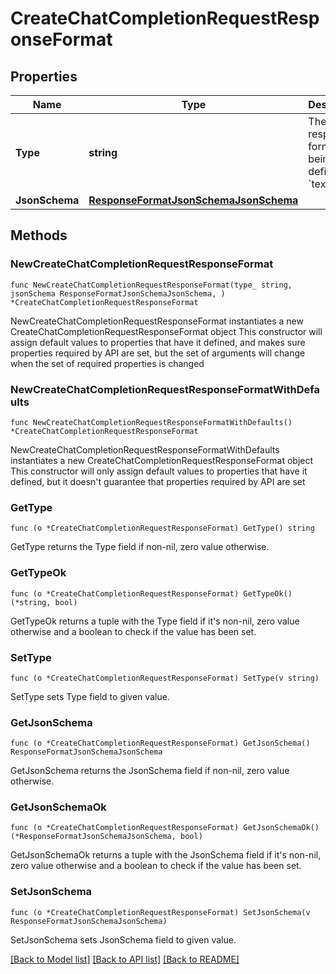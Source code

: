 # CreateChatCompletionRequestResponseFormat

## Properties

Name | Type | Description | Notes
------------ | ------------- | ------------- | -------------
**Type** | **string** | The type of response format being defined: &#x60;text&#x60; | 
**JsonSchema** | [**ResponseFormatJsonSchemaJsonSchema**](ResponseFormatJsonSchemaJsonSchema.md) |  | 

## Methods

### NewCreateChatCompletionRequestResponseFormat

`func NewCreateChatCompletionRequestResponseFormat(type_ string, jsonSchema ResponseFormatJsonSchemaJsonSchema, ) *CreateChatCompletionRequestResponseFormat`

NewCreateChatCompletionRequestResponseFormat instantiates a new CreateChatCompletionRequestResponseFormat object
This constructor will assign default values to properties that have it defined,
and makes sure properties required by API are set, but the set of arguments
will change when the set of required properties is changed

### NewCreateChatCompletionRequestResponseFormatWithDefaults

`func NewCreateChatCompletionRequestResponseFormatWithDefaults() *CreateChatCompletionRequestResponseFormat`

NewCreateChatCompletionRequestResponseFormatWithDefaults instantiates a new CreateChatCompletionRequestResponseFormat object
This constructor will only assign default values to properties that have it defined,
but it doesn't guarantee that properties required by API are set

### GetType

`func (o *CreateChatCompletionRequestResponseFormat) GetType() string`

GetType returns the Type field if non-nil, zero value otherwise.

### GetTypeOk

`func (o *CreateChatCompletionRequestResponseFormat) GetTypeOk() (*string, bool)`

GetTypeOk returns a tuple with the Type field if it's non-nil, zero value otherwise
and a boolean to check if the value has been set.

### SetType

`func (o *CreateChatCompletionRequestResponseFormat) SetType(v string)`

SetType sets Type field to given value.


### GetJsonSchema

`func (o *CreateChatCompletionRequestResponseFormat) GetJsonSchema() ResponseFormatJsonSchemaJsonSchema`

GetJsonSchema returns the JsonSchema field if non-nil, zero value otherwise.

### GetJsonSchemaOk

`func (o *CreateChatCompletionRequestResponseFormat) GetJsonSchemaOk() (*ResponseFormatJsonSchemaJsonSchema, bool)`

GetJsonSchemaOk returns a tuple with the JsonSchema field if it's non-nil, zero value otherwise
and a boolean to check if the value has been set.

### SetJsonSchema

`func (o *CreateChatCompletionRequestResponseFormat) SetJsonSchema(v ResponseFormatJsonSchemaJsonSchema)`

SetJsonSchema sets JsonSchema field to given value.



[[Back to Model list]](../README.md#documentation-for-models) [[Back to API list]](../README.md#documentation-for-api-endpoints) [[Back to README]](../README.md)


